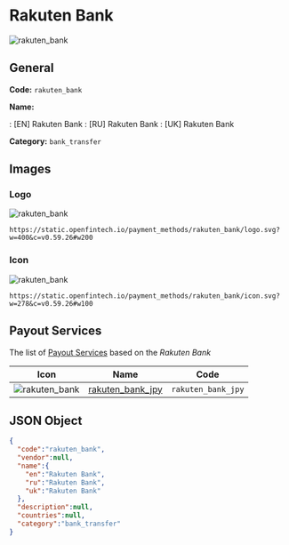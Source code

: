 
# Rakuten Bank 
![rakuten_bank](https://static.openfintech.io/payment_methods/rakuten_bank/logo.svg?w=400&c=v0.59.26#w200)  

## General 
**Code:** `rakuten_bank` 
 
**Name:** 
 
:	[EN] Rakuten Bank 
:	[RU] Rakuten Bank 
:	[UK] Rakuten Bank 
 
**Category:** `bank_transfer` 
 

## Images 

### Logo 
![rakuten_bank](https://static.openfintech.io/payment_methods/rakuten_bank/logo.svg?w=400&c=v0.59.26#w200)  

```
https://static.openfintech.io/payment_methods/rakuten_bank/logo.svg?w=400&c=v0.59.26#w200
```  

### Icon 
![rakuten_bank](https://static.openfintech.io/payment_methods/rakuten_bank/icon.svg?w=278&c=v0.59.26#w100)  

```
https://static.openfintech.io/payment_methods/rakuten_bank/icon.svg?w=278&c=v0.59.26#w100
```  

## Payout Services 
 
The list of [Payout Services](/payout-services/) based on the _Rakuten Bank_ 

|Icon|Name|Code| 
|:---:|:---:|:---:| 
|![rakuten_bank](https://static.openfintech.io/payout_methods/rakuten_bank/icon.svg?w=278&c=v0.59.26#w40) |[rakuten_bank_jpy](/payout-services/rakuten_bank_jpy/)|`rakuten_bank_jpy`| 
 

## JSON Object 

```json
{
  "code":"rakuten_bank",
  "vendor":null,
  "name":{
    "en":"Rakuten Bank",
    "ru":"Rakuten Bank",
    "uk":"Rakuten Bank"
  },
  "description":null,
  "countries":null,
  "category":"bank_transfer"
}
```  
